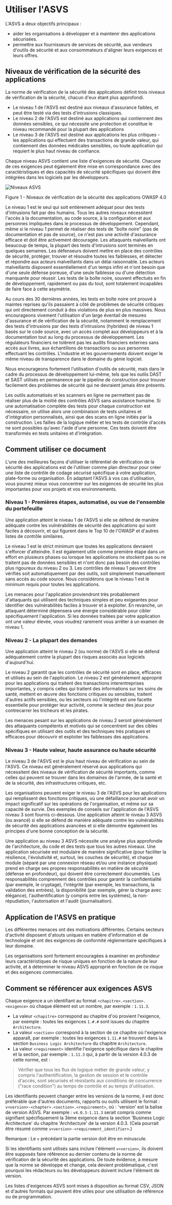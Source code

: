 # Utiliser l'ASVS

L'ASVS a deux objectifs principaux :

* aider les organisations à développer et à maintenir des applications sécurisées.
* permettre aux fournisseurs de services de sécurité, aux vendeurs d'outils de sécurité et aux consommateurs d'aligner leurs exigences et leurs offres.

## Niveaux de vérification de la sécurité des applications

La norme de vérification de la sécurité des applications définit trois niveaux de vérification de la sécurité, chacun d'eux étant plus approfondi.

* Le niveau 1 de l'ASVS est destiné aux niveaux d'assurance faibles, et peut être testé via des tests d'intrusions classiques.
* Le niveau 2 de l'ASVS est destiné aux applications qui contiennent des données sensibles, ce qui nécessite une protection et constitue le niveau recommandé pour la plupart des applications
* Le niveau 3 de l'ASVS est destiné aux applications les plus critiques - les applications qui effectuent des transactions de grande valeur, qui contiennent des données médicales sensibles, ou toute application qui requiert le plus haut niveau de confiance.

Chaque niveau ASVS contient une liste d'exigences de sécurité. Chacune de ces exigences peut également être mise en correspondance avec des caractéristiques et des capacités de sécurité spécifiques qui doivent être intégrées dans les logiciels par les développeurs.

![Niveaux ASVS](https://raw.githubusercontent.com/OWASP/ASVS/master/4.0/images/asvs_40_levels.png "Niveau ASVS")

Figure 1 - Niveaux de vérification de la sécurité des applications OWASP 4.0

Le niveau 1 est le seul qui soit entièrement adéquat pour des tests d'intrusions fait par des humains. Tous les autres niveaux nécessitent l'accès à la documentation, au code source, à la configuration et aux personnes impliquées dans le processus de développement. Cependant, même si le niveau 1 permet de réaliser des tests de "boîte noire" (pas de documentation et pas de source), ce n'est pas une activité d'assurance efficace et doit être activement découragée. Les attaquants malveillants ont beaucoup de temps, la plupart des tests d'intrusions  sont terminés en quelques semaines. Les défenseurs doivent mettre en place des contrôles de sécurité, protéger, trouver et résoudre toutes les faiblesses, et détecter et répondre aux acteurs malveillants dans un délai raisonnable. Les acteurs malveillants disposent essentiellement d'un temps infini et n'ont besoin que d'une seule défense poreuse, d'une seule faiblesse ou d'une détection manquante pour réussir. Les tests de la boîte noire, souvent effectués en fin de développement, rapidement ou pas du tout, sont totalement incapables de faire face à cette asymétrie.

Au cours des 30 dernières années, les tests en boîte noire ont prouvé à maintes reprises qu'ils passaient à côté de problèmes de sécurité critiques qui ont directement conduit à des violations de plus en plus massives. Nous encourageons vivement l'utilisation d'un large éventail de mesures d'assurance et de vérification de la sécurité, notamment le remplacement des tests d'intrusions par des tests d'intrusions (hybrides) de niveau 1 basés sur le code source, avec un accès complet aux développeurs et à la documentation tout au long du processus de développement. Les régulateurs financiers ne tolèrent pas les audits financiers externes sans accès aux livres, aux échantillons de transactions ou aux personnes effectuant les contrôles. L'industrie et les gouvernements doivent exiger le même niveau de transparence dans le domaine du génie logiciel.

Nous encourageons fortement l'utilisation d'outils de sécurité, mais dans le cadre du processus de développement lui-même, tels que les outils DAST et SAST utilisés en permanence par le pipeline de construction pour trouver facilement des problèmes de sécurité qui ne devraient jamais être présents.

Les outils automatisés et les scanners en ligne ne permettent pas de réaliser plus de la moitié des contrôles ASVS sans assistance humaine. Si une automatisation complète des tests pour chaque construction est nécessaire, on utilise alors une combinaison de tests unitaires et d'intégration personnalisés, ainsi que des scans en ligne initiés par la construction. Les failles de la logique métier et les tests de contrôle d'accès ne sont possibles qu'avec l'aide d'une personne. Ces tests doivent être transformés en tests unitaires et d'intégration.

## Comment utiliser ce document

L'une des meilleures façons d'utiliser le référentiel de vérification de la sécurité des applications est de l'utiliser comme plan directeur pour créer une liste de contrôle de codage sécurisé spécifique à votre application, plate-forme ou organisation. En adaptant l'ASVS à vos cas d'utilisation, vous pourrez mieux vous concentrer sur les exigences de sécurité les plus importantes pour vos projets et vos environnements.

### Niveau 1 - Premières étapes, automatisé, ou vue de l'ensemble du portefeuille

Une application atteint le niveau 1 de l'ASVS si elle se défend de manière adéquate contre les vulnérabilités de sécurité des applications qui sont faciles à découvrir, et qui figurent dans le Top 10 de l'OWASP et d'autres listes de contrôle similaires.

Le niveau 1 est le strict minimum que toutes les applications devraient s'efforcer d'atteindre. Il est également utile comme première étape dans un effort en plusieurs phases ou lorsque les applications ne stockent pas ou ne traitent pas de données sensibles et n'ont donc pas besoin des contrôles plus rigoureux du niveau 2 ou 3. Les contrôles de niveau 1 peuvent être vérifiés soit automatiquement par des outils, soit simplement manuellement sans accès au code source. Nous considérons que le niveau 1 est le minimum requis pour toutes les applications.

Les menaces pour l'application proviendront très probablement d'attaquants qui utilisent des techniques simples et peu exigeantes pour identifier des vulnérabilités faciles à trouver et à exploiter. En revanche, un attaquant déterminé dépensera une énergie considérable pour cibler spécifiquement l'application. Si les données traitées par votre application ont une valeur élevée, vous voudrez rarement vous arrêter à un examen de niveau 1.

### Niveau 2 - La plupart des demandes

Une application atteint le niveau 2 (ou norme) de l'ASVS si elle se défend adéquatement contre la plupart des risques associés aux logiciels d'aujourd'hui.

Le niveau 2 garantit que les contrôles de sécurité sont en place, efficaces et utilisés au sein de l'application. Le niveau 2 est généralement approprié pour les applications qui traitent des transactions interentreprises importantes, y compris celles qui traitent des informations sur les soins de santé, mettent en œuvre des fonctions critiques ou sensibles, traitent d'autres actifs sensibles, ou les secteurs où l'intégrité est une facette essentielle pour protéger leur activité, comme le secteur des jeux pour contrecarrer les tricheurs et les pirates.

Les menaces pesant sur les applications de niveau 2 seront généralement des attaquants compétents et motivés qui se concentrent sur des cibles spécifiques en utilisant des outils et des techniques très pratiques et efficaces pour découvrir et exploiter les faiblesses des applications.

### Niveau 3 - Haute valeur, haute assurance ou haute sécurité

Le niveau 3 de l'ASVS est le plus haut niveau de vérification au sein de l'ASVS. Ce niveau est généralement réservé aux applications qui nécessitent des niveaux de vérification de sécurité importants, comme celles qui peuvent se trouver dans les domaines de l'armée, de la santé et de la sécurité, des infrastructures critiques, etc.

Les organisations peuvent exiger le niveau 3 de l'ASVS pour les applications qui remplissent des fonctions critiques, où une défaillance pourrait avoir un impact significatif sur les opérations de l'organisation, et même sur sa capacité de survie. Des exemples de conseils sur l'application de l'ASVS niveau 3 sont fournis ci-dessous. Une application atteint le niveau 3 ASVS (ou avancé) si elle se défend de manière adéquate contre les vulnérabilités de sécurité des applications avancées et si elle démontre également les principes d'une bonne conception de la sécurité.

Une application au niveau 3 ASVS nécessite une analyse plus approfondie de l'architecture, du code et des tests que tous les autres niveaux. Une application sécurisée est modulaire de manière significative (pour faciliter la résilience, l'évolutivité et, surtout, les couches de sécurité), et chaque module (séparé par une connexion réseau et/ou une instance physique) prend en charge ses propres responsabilités en matière de sécurité (défense en profondeur), qui doivent être correctement documentés. Les responsabilités comprennent des contrôles pour garantir la confidentialité (par exemple, le cryptage), l'intégrité (par exemple, les transactions, la validation des entrées), la disponibilité (par exemple, gérer la charge avec élégance), l'authentification (y compris entre les systèmes), la non-répudiation, l'autorisation et l'audit (journalisation).

## Application de l'ASVS en pratique

Les différentes menaces ont des motivations différentes. Certains secteurs d'activité disposent d'atouts uniques en matière d'information et de technologie et ont des exigences de conformité réglementaire spécifiques à leur domaine.

Les organisations sont fortement encouragées à examiner en profondeur leurs caractéristiques de risque uniques en fonction de la nature de leur activité, et à déterminer le niveau ASVS approprié en fonction de ce risque et des exigences commerciales.

## Comment se référencer aux exigences ASVS

Chaque exigence a un identifiant au format `<chapitre>.<section>.<exigence>` où chaque élément est un nombre, par exemple : `1.11.3`.
- La valeur `<chapitre>` correspond au chapitre d'où provient l'exigence, par exemple : toutes les exigences `1.#.#` sont issues du chapitre `Architecture`.
- La valeur `<section>` correspond à la section de ce chapitre où l'exigence apparaît, par exemple : toutes les exigences `1.11.#` se trouvent dans la section `Business Logic Architecture` du chapitre `Architecture`.
- La valeur `<requirement>` identifie l'exigence spécifique dans le chapitre et la section, par exemple : `1.11.3` qui, à partir de la version 4.0.3 de cette norme, est :

> Vérifier que tous les flux de logique métier de grande valeur, y compris l'authentification, la gestion de session et le contrôle d'accès, sont sécurisés et résistants aux conditions de concurrence ("race condition") au temps de contrôle et au temps d'utilisation.

Les identifiants peuvent changer entre les versions de la norme, il est donc préférable que d'autres documents, rapports ou outils utilisent le format : `v<version>-<chapter>.<section>.<requirement>`, où : 'version' est la balise de version ASVS. Par exemple : `v4.0.3-1.11.3` serait compris comme signifiant spécifiquement la 3ème exigence dans la section 'Business Logic Architecture' du chapitre 'Architecture' de la version 4.0.3. (Cela pourrait être résumé comme `v<version>-<requirement_identifier>`.)

Remarque : Le `v` précédant la partie version doit être en minuscule.

Si les identifiants sont utilisés sans inclure l'élément `v<version>`, ils doivent être supposés faire référence au dernier contenu de la norme de vérification de la sécurité des applications. De toute évidence, à mesure que la norme se développe et change, cela devient problématique, c'est pourquoi les rédacteurs ou les développeurs doivent inclure l'élément de version.

Les listes d'exigences ASVS sont mises à disposition au format CSV, JSON et d'autres formats qui peuvent être utiles pour une utilisation de référence ou de programmation.
